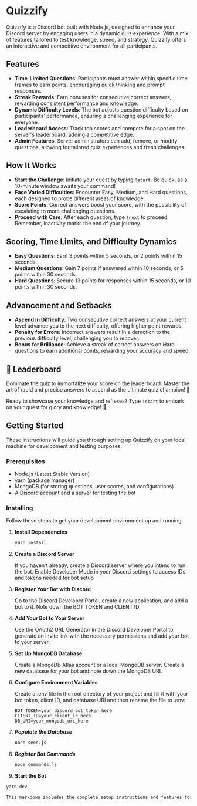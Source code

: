 # Quizzify

Quizzify is a Discord bot built with Node.js, designed to enhance your Discord server by engaging users in a dynamic quiz experience. With a mix of features tailored to test knowledge, speed, and strategy, Quizzify offers an interactive and competitive environment for all participants.

## Features

- **Time-Limited Questions**: Participants must answer within specific time frames to earn points, encouraging quick thinking and prompt responses.
- **Streak Rewards**: Earn bonuses for consecutive correct answers, rewarding consistent performance and knowledge.
- **Dynamic Difficulty Levels**: The bot adjusts question difficulty based on participants' performance, ensuring a challenging experience for everyone.
- **Leaderboard Access**: Track top scores and compete for a spot on the server's leaderboard, adding a competitive edge.
- **Admin Features**: Server administrators can add, remove, or modify questions, allowing for tailored quiz experiences and fresh challenges.

## How It Works

- **Start the Challenge**: Initiate your quest by typing `!start`. Be quick, as a 10-minute window awaits your command!
- **Face Varied Difficulties**: Encounter Easy, Medium, and Hard questions, each designed to probe different areas of knowledge.
- **Score Points**: Correct answers boost your score, with the possibility of escalating to more challenging questions.
- **Proceed with Care**: After each question, type `!next` to proceed. Remember, inactivity marks the end of your journey.

## Scoring, Time Limits, and Difficulty Dynamics

- **Easy Questions**: Earn 3 points within 5 seconds, or 2 points within 15 seconds.
- **Medium Questions**: Gain 7 points if answered within 10 seconds, or 5 points within 30 seconds.
- **Hard Questions**: Secure 13 points for responses within 15 seconds, or 10 points within 30 seconds.

## Advancement and Setbacks

- **Ascend in Difficulty**: Two consecutive correct answers at your current level advance you to the next difficulty, offering higher point rewards.
- **Penalty for Errors**: Incorrect answers result in a demotion to the previous difficulty level, challenging you to recover.
- **Bonus for Brilliance**: Achieve a streak of correct answers on Hard questions to earn additional points, rewarding your accuracy and speed.

## 🎉 Leaderboard

Dominate the quiz to immortalize your score on the leaderboard. Master the art of rapid and precise answers to ascend as the ultimate quiz champion! 🎉

Ready to showcase your knowledge and reflexes? Type `!start` to embark on your quest for glory and knowledge! 🌠

## Getting Started

These instructions will guide you through setting up Quizzify on your local machine for development and testing purposes.

### Prerequisites

- Node.js (Latest Stable Version)
- yarn (package manager)
- MongoDB (for storing questions, user scores, and configurations)
- A Discord account and a server for testing the bot

### Installing

Follow these steps to get your development environment up and running:

1. **Install Dependencies**
   ```bash
   yarn install
   
2. **Create a Discord Server**
   
   If you haven't already, create a Discord server where you intend to run the bot. Enable Developer Mode in your Discord settings to access IDs and tokens needed for bot setup
   
4. **Register Your Bot with Discord**
   
   Go to the Discord Developer Portal, create a new application, and add a bot to it. Note down the BOT TOKEN and CLIENT ID.

5. **Add Your Bot to Your Server**

   Use the OAuth2 URL Generator in the Discord Developer Portal to generate an invite link with the necessary permissions and add your bot to your server.

6. **Set Up MongoDB Database**

   Create a MongoDB Atlas account or a local MongoDB server. Create a new database for your bot and note down the MongoDB URI.

7. **Configure Environment Variables**

   Create a .env file in the root directory of your project and fill it with your bot token, client ID, and database URI and then rename the file to .env:
   ```
   BOT_TOKEN=your_discord_bot_token_here
   CLIENT_ID=your_client_id_here
   DB_URI=your_mongodb_uri_here

8. ***Populate the Database***
   ```bash
   node seed.js

9. ***Register Bot Commands***
   ```bash
   node commands.js

10. **Start the Bot**
   ```bash
   yarn dev

This markdown includes the complete setup instructions and features for the Quizzify Discord bot, formatted as a single, cohesive document.
